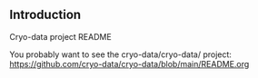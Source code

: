 ## Introduction

Cryo-data project README

You probably want to see the cryo-data/cryo-data/ project: https://github.com/cryo-data/cryo-data/blob/main/README.org
